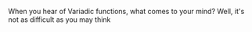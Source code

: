When you hear of Variadic functions, what comes to your mind? Well, it's not as difficult as you may think
